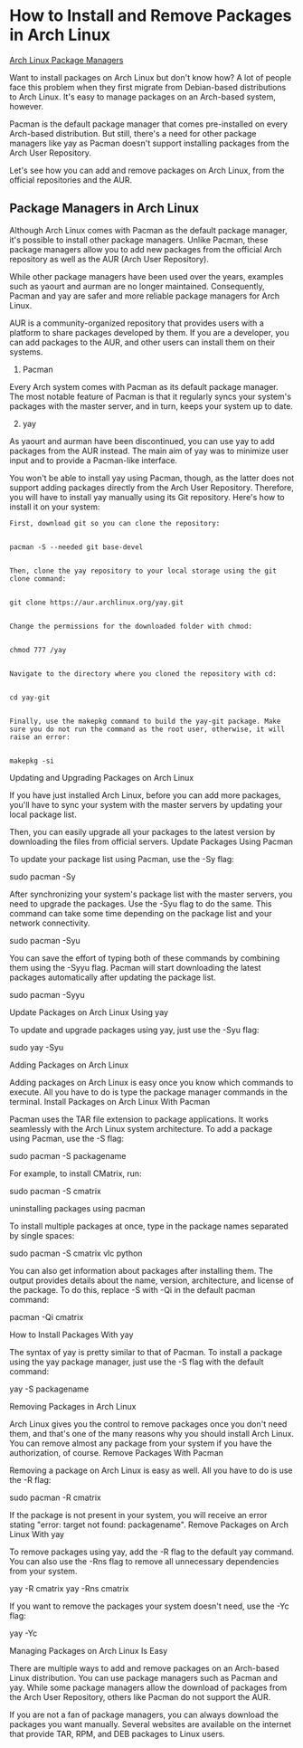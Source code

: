 # How to Install and Remove Packages in Arch Linux

[Arch Linux Package Managers](https://tinyurl.com/22k7wbhh)

Want to install packages on Arch Linux but don't know how? A lot of people face this problem when they first migrate from Debian-based distributions to Arch Linux. It's easy to manage packages on an Arch-based system, however.

Pacman is the default package manager that comes pre-installed on every Arch-based distribution. 
But still, there's a need for other package managers like yay as Pacman doesn't support installing packages from the Arch User Repository.

Let's see how you can add and remove packages on Arch Linux, from the official repositories and the AUR.

## Package Managers in Arch Linux

Although Arch Linux comes with Pacman as the default package manager, it's possible to install other package managers. Unlike Pacman, these package managers allow you to add new packages from the official Arch repository as well as the AUR (Arch User Repository).

While other package managers have been used over the years, examples such as yaourt and aurman are no longer maintained. Consequently, Pacman and yay are safer and more reliable package managers for Arch Linux.

AUR is a community-organized repository that provides users with a platform to share packages developed by them. If you are a developer, you can add packages to the AUR, and other users can install them on their systems.

1. Pacman

Every Arch system comes with Pacman as its default package manager. The most notable feature of Pacman is that it regularly syncs your system's packages with the master server, and in turn, keeps your system up to date.

2. yay

As yaourt and aurman have been discontinued, you can use yay to add packages from the AUR instead. The main aim of yay was to minimize user input and to provide a Pacman-like interface.

You won't be able to install yay using Pacman, though, as the latter does not support adding packages directly from the Arch User Repository. Therefore, you will have to install yay manually using its Git repository. Here's how to install it on your system:

    First, download git so you can clone the repository:

     
    pacman -S --needed git base-devel
     

    Then, clone the yay repository to your local storage using the git clone command:

     
    git clone https://aur.archlinux.org/yay.git
     

    Change the permissions for the downloaded folder with chmod:

     
    chmod 777 /yay
     

    Navigate to the directory where you cloned the repository with cd:

     
    cd yay-git
     

    Finally, use the makepkg command to build the yay-git package. Make sure you do not run the command as the root user, otherwise, it will raise an error:

     
    makepkg -si
     

Updating and Upgrading Packages on Arch Linux

If you have just installed Arch Linux, before you can add more packages, you'll have to sync your system with the master servers by updating your local package list.

Then, you can easily upgrade all your packages to the latest version by downloading the files from official servers.
Update Packages Using Pacman

To update your package list using Pacman, use the -Sy flag:

 
sudo pacman -Sy
 

After synchronizing your system's package list with the master servers, you need to upgrade the packages. Use the -Syu flag to do the same. This command can take some time depending on the package list and your network connectivity.

 
sudo pacman -Syu
 

You can save the effort of typing both of these commands by combining them using the -Syyu flag. Pacman will start downloading the latest packages automatically after updating the package list.

 
sudo pacman -Syyu
 

Update Packages on Arch Linux Using yay

To update and upgrade packages using yay, just use the -Syu flag:

 
sudo yay -Syu
 

Adding Packages on Arch Linux

Adding packages on Arch Linux is easy once you know which commands to execute. All you have to do is type the package manager commands in the terminal.
Install Packages on Arch Linux With Pacman

Pacman uses the TAR file extension to package applications. It works seamlessly with the Arch Linux system architecture. To add a package using Pacman, use the -S flag:

 
sudo pacman -S packagename
 

For example, to install CMatrix, run:

 
sudo pacman -S cmatrix
 

uninstalling packages using pacman

To install multiple packages at once, type in the package names separated by single spaces:

 
sudo pacman -S cmatrix vlc python
 

You can also get information about packages after installing them. The output provides details about the name, version, architecture, and license of the package. To do this, replace -S with -Qi in the default pacman command:

 
pacman -Qi cmatrix
 

How to Install Packages With yay

The syntax of yay is pretty similar to that of Pacman. To install a package using the yay package manager, just use the -S flag with the default command:

 
yay -S packagename
 

Removing Packages in Arch Linux

Arch Linux gives you the control to remove packages once you don't need them, and that's one of the many reasons why you should install Arch Linux. You can remove almost any package from your system if you have the authorization, of course.
Remove Packages With Pacman

Removing a package on Arch Linux is easy as well. All you have to do is use the -R flag:

 
sudo pacman -R cmatrix
 

If the package is not present in your system, you will receive an error stating "error: target not found: packagename".
Remove Packages on Arch Linux With yay

To remove packages using yay, add the -R flag to the default yay command. You can also use the -Rns flag to remove all unnecessary dependencies from your system.

 
yay -R cmatrix
yay -Rns cmatrix
 

If you want to remove the packages your system doesn't need, use the -Yc flag:

 
yay -Yc
 

Managing Packages on Arch Linux Is Easy

There are multiple ways to add and remove packages on an Arch-based Linux distribution. You can use package managers such as Pacman and yay. While some package managers allow the download of packages from the Arch User Repository, others like Pacman do not support the AUR.

If you are not a fan of package managers, you can always download the packages you want manually. Several websites are available on the internet that provide TAR, RPM, and DEB packages to Linux users.
